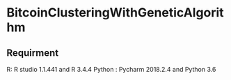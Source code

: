 # BitcoinClusteringWithGeneticAlgorithm

## Requirment
R: R studio 1.1.441 and R 3.4.4
Python : Pycharm 2018.2.4 and Python 3.6 
